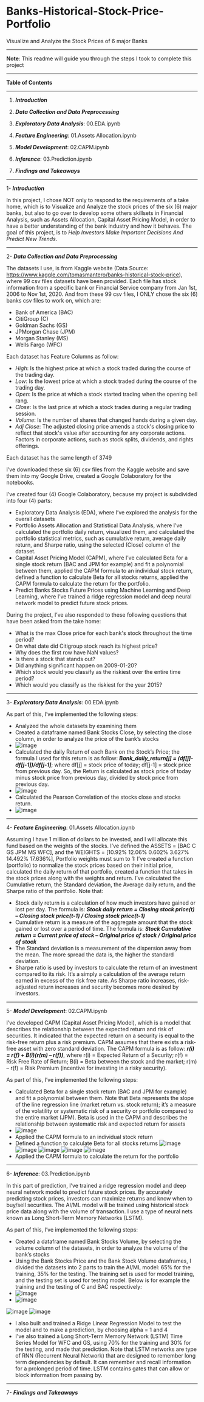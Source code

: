 # Banks-Historical-Stock-Price-Portfolio
Visualize and Analyze the Stock Prices of 6 major Banks
___
**Note**: This readme will guide you through the steps I took to complete this project
___
**Table of Contents**
___
1. ***Introduction***

2. ***Data Collection and Data Preprocessing***
3. ***Exploratory Data Analysis***: 00.EDA.ipynb 
4. ***Feature Engineering***: 01.Assets Allocation.ipynb
5. ***Model Development***: 02.CAPM.ipynb
6. ***Inference***: 03.Prediction.ipynb
7. ***Findings and Takeaways***
___
1- ***Introduction*** 

In this project, I chose NOT only to respond to the requirements of a take home, which is to Visualize and Analyze the stock prices of the six (6) major banks, but also to go over to develop some others skillsets in Financial Analysis, such as Assets Allocation, Capital Asset Pricing Model, in order to have a better understanding of the bank industry and how it behaves.
The goal of this project, is to *Help Investors Make Important Decisions And Predict New Trends*.
___
2- ***Data Collection and Data Preprocessing***

The datasets I use, is from Kaggle website (Data Source: https://www.kaggle.com/tomasmantero/banks-historical-stock-price), where 99 csv files datasets have been provided. Each file has stock information from a specific bank or Financial Service company from Jan 1st, 2006 to Nov 1st, 2020. And from these 99 csv files, I ONLY chose the six (6) banks csv files to work on, which are:
- Bank of America (BAC)
- CitiGroup (C)
- Goldman Sachs (GS)
- JPMorgan Chase (JPM)
- Morgan Stanley (MS)
- Wells Fargo (WFC)

Each dataset has Feature Columns as follow:

- *High*: Is the highest price at which a stock traded during the course of the trading day.
- *Low*: Is the lowest price at which a stock traded during the course of the trading day.
- *Open*: Is the price at which a stock started trading when the opening bell rang.
- *Close*: Is the last price at which a stock trades during a regular trading session.
- *Volume*: Is the number of shares that changed hands during a given day.
- *Adj Close*: The adjusted closing price amends a stock's closing price to reflect that stock's value after accounting for any corporate actions. Factors in corporate actions, such as stock splits, dividends, and rights offerings.

Each dataset has the same length of 3749

I’ve downloaded these six (6) csv files from the Kaggle website and save them into my Google Drive, created a Google Colaboratory for the notebooks.

I’ve created four (4) Google Colaboratory, because my project is subdivided into four (4) parts:

- Exploratory Data Analysis (EDA), where I’ve explored the analysis for the overall datasets
- Portfolio Assets Allocation and Statistical Data Analysis, where I’ve calculated the portfolio daily return, visualized them, and calculated the portfolio statistical metrics, such as cumulative return, average daily return, and Sharpe ratio, using the selected (Close) column of the dataset.
- Capital Asset Pricing Model (CAPM), where I’ve calculated Beta for a single stock return (BAC and JPM for example) and fit a polynomial between them, applied the CAPM formula to an individual stock return, defined a function to calculate Beta for all stocks returns, applied the CAPM formula to calculate the return for the portfolio.
- Predict Banks Stocks Future Prices using Machine Learning and Deep Learning, where I’ve trained a ridge regression model and deep neural network model to predict future stock prices.

During the project, I’ve also responded to these following questions that have been asked from the take home:

- What is the max Close price for each bank's stock throughout the time period?
- On what date did Citigroup stock reach its highest price?
- Why does the first row have NaN values?
- Is there a stock that stands out?
- Did anything significant happen on 2009-01-20?
- Which stock would you classify as the riskiest over the entire time period?
- Which would you classify as the riskiest for the year 2015?
___
3- ***Exploratory Data Analysis***: 00.EDA.ipynb

As part of this, I’ve implemented the following steps:

- Analyzed the whole datasets by examining them
- Created a dataframe named Bank Stocks Close, by selecting the close column, in order to analyze the price of the bank’s stocks
- ![image](https://user-images.githubusercontent.com/79173300/133142727-0598c93e-2474-4a96-b1f4-cb41a3e9d9d1.png)
- Calculated the daily Return of each Bank on the Stock’s Price; the formula I used for this return is as follow: ***Bank_daily_return[j] = (df[j]-df[j-1])/df[j-1]***; where df[j] = stock price of today; df[j-1] = stock price from previous day. So, the Return is calculated as stock price of today minus stock price from previous day, divided by stock price from previous day.
- ![image](https://user-images.githubusercontent.com/79173300/133142874-621dd2ff-90aa-4347-8a25-5fac3b70500e.png)
- Calculated the Pearson Correlation of the stocks close and stocks return. 
- ![image](https://user-images.githubusercontent.com/79173300/133142993-f7518ff4-f9e9-40d4-840a-49be60a82511.png)
___
4- ***Feature Engineering***: 01.Assets Allocation.ipynb

Assuming I have 1 million of dollars to be invested, and I will allocate this fund based on the weights of the stocks.  I’ve defined the ASSETS = [BAC  C  GS  JPM  MS  WFC], and the WEIGHTS = [10.92%  12.06%  0.602%  3.627%  14.492%  17.636%], Portfolio weights must sum to 1: I’ve created a function (portfolio) to normalize the stock prices based on their initial price, calculated the daily return of that portfolio, created a function that takes in the stock prices along with the weights and return. I’ve calculated the Cumulative return, the Standard deviation, the Average daily return, and the Sharpe ratio of the portfolio. Note that:
- Stock daily return is a calculation of how much investors have gained or lost per day. The formula is: ***Stock daily return = Closing stock price(t) – Closing stock price(t-1) / Closing stock price(t-1)***
- Cumulative return is a measure of the aggregate amount that the stock gained or lost over a period of time. The formula is: ***Stock Cumulative return = Current price of stock – Original price of stock / Original price of stock***
- The Standard deviation is a measurement of the dispersion away from the mean. The more spread the data is, the higher the standard deviation.
- Sharpe ratio is used by investors to calculate the return of an investment compared to its risk. It’s a simply a calculation of the average return earned in excess of the risk free rate. As Sharpe ratio increases, risk-adjusted return increases and security becomes more desired by investors.
___
5- ***Model Development***: 02.CAPM.ipynb

I’ve developed CAPM (Capital Asset Pricing Model), which is a model that describes the relationship between the expected return and risk of securities. It indicated that the expected return on a security is equal to the risk-free return plus a risk premium. CAPM assumes that there exists a risk-free asset with zero standard deviation. The CAPM formula is as follow: ***r(i) = r(f) + B(i)(r(m) – r(f))***, where r(i) = Expected Return of a Security; r(f) = Risk Free Rate of Return; B(i) = Beta between the stock and the market; r(m) – r(f) = Risk Premium (incentive for investing in a risky security).

As part of this, I’ve implemented the following steps:

- Calculated Beta for a single stock return (BAC and JPM for example) and fit a polynomial between them. Note that Beta represents the slope of the line regression line (market return vs. stock return); it’s a measure of the volatility or systematic risk of a security or portfolio compared to the entire market (JPM). Beta is used in the CAPM and describes the relationship between systematic risk and expected return for assets
- ![image](https://user-images.githubusercontent.com/79173300/133145883-51dc35ce-9e0d-45b4-8b90-c8a72ec08689.png)
- Applied the CAPM formula to an individual stock return 
- Defined a function to calculate Beta for all stocks returns
![image](https://user-images.githubusercontent.com/79173300/133146499-4845edcd-837f-4569-8778-5264c7e3f9c1.png)
![image](https://user-images.githubusercontent.com/79173300/133146544-27c0a790-a2fc-4977-a5cd-1ecb8cacca29.png)
![image](https://user-images.githubusercontent.com/79173300/133146581-ec806b59-e250-4cb0-96c0-eba9e3425876.png)
![image](https://user-images.githubusercontent.com/79173300/133146618-b6028491-48e8-4da1-9937-9bdf24116b62.png)
![image](https://user-images.githubusercontent.com/79173300/133146869-b6c8b3b4-289c-4171-8840-4e62cbb5e57c.png)
- Applied the CAPM formula to calculate the return for the portfolio
___
6- ***Inference***: 03.Prediction.ipynb

In this part of prediction, I’ve trained a ridge regression model and deep neural network model to predict future stock prices. By accurately predicting stock prices, investors can maximize returns and know when to buy/sell securities. The AI/ML model will be trained using historical stock price data along with the volume of transaction. I use a type of neural nets known as Long Short-Term Memory Networks (LSTM).

As part of this, I’ve implemented the following steps:

- Created a dataframe named Bank Stocks Volume, by selecting the volume column of the datasets, in order to analyze the volume of the bank’s stocks
- Using the Bank Stocks Price and the Bank Stock Volume dataframes, I divided the datasets into 2 parts to train the AI/ML model: 65% for the training, 35% for the testing. The training set is used for model training, and the testing set is used for testing model. Below is for example the training and the testing of C and BAC respectively:
- ![image](https://user-images.githubusercontent.com/79173300/133148462-2c41162c-abc3-42df-8277-b8fe9135658f.png)
- ![image](https://user-images.githubusercontent.com/79173300/133148593-f3900dfe-8c3a-4617-977b-5d892e4e6421.png)

![image](https://user-images.githubusercontent.com/79173300/133148795-bbac2fa9-9e93-41fd-98f1-e9cb11e28104.png)
![image](https://user-images.githubusercontent.com/79173300/133148827-5e947fe1-ceec-4951-88df-6db87008b574.png)
- I also built and trained a Ridge Linear Regression Model to test the model and to make a prediction, by choosing alpha = 1 and 4
- I've also trained a Long Short-Term Memory Network (LSTM) Time Series Model for WFC and GS, using 70% for the training and 30% for the testing, and made that prediction. Note that LSTM networks are type of RNN (Recurrent Neural Network) that are designed to remember long term dependencies by default. It can remember and recall information for a prolonged period of time. LSTM contains gates that can allow or block information from passing by.
___

7- ***Findings and Takeaways***
